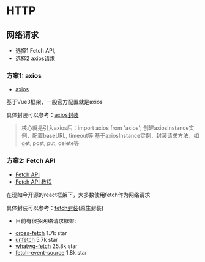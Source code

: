 # HTTP

## 网络请求

* 选择1 Fetch API,
* 选择2 axios请求

### 方案1: axios

- [axios](https://github.com/axios/axios)

基于Vue3框架，一般官方配置就是axios

具体封装可以参考：[axios封装](axios封装.md)



> 核心就是引入axios后：import axios from 'axios';
> 创建axiosInstance实例，配置baseURL, timeout等
> 基于axiosInstance实例，封装请求方法，如get, post, put, delete等



### 方案2: Fetch API

* [Fetch API](https://developer.mozilla.org/zh-CN/docs/Web/API/Fetch_API)
* [Fetch API 教程](https://www.ruanyifeng.com/blog/2020/12/fetch-tutorial.html)


在现如今开源的react框架下，大多数使用fetch作为网络请求

具体封装可以参考：[fetch封装](fetch封装.md)(原生封装)

* 目前有很多网络请求框架:

- [cross-fetch](https://github.com/lquixada/cross-fetch) 1.7k star
- [unfetch](https://github.com/developit/unfetch) 5.7k star
- [whatwg-fetch](https://github.com/JakeChampion/fetch) 25.8k star
- [fetch-event-source](https://github.com/Azure/fetch-event-source) 1.8k star
